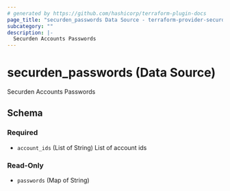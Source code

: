 ```yaml
---
# generated by https://github.com/hashicorp/terraform-plugin-docs
page_title: "securden_passwords Data Source - terraform-provider-securden"
subcategory: ""
description: |-
  Securden Accounts Passwords
---
```


# securden_passwords (Data Source)

Securden Accounts Passwords



<!-- schema generated by tfplugindocs -->
## Schema

### Required

- `account_ids` (List of String) List of account ids

### Read-Only

- `passwords` (Map of String)
